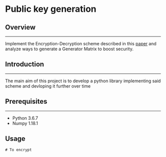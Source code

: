 # Public key generation
## Overview
---------------
Implement the Encryption-Decryption scheme described in this [paper](https://www.tandfonline.com/doi/abs/10.1080/09720529.2015.1085738) and analyze ways to generate a Generator Matrix to boost security.
## Introduction
---------------
The main aim of this project is to develop a python library implementing said scheme and devloping it further over time
## Prerequisites
----------------
* Python 3.6.7
* Numpy 1.18.1

## Usage
```
# To encrypt

```